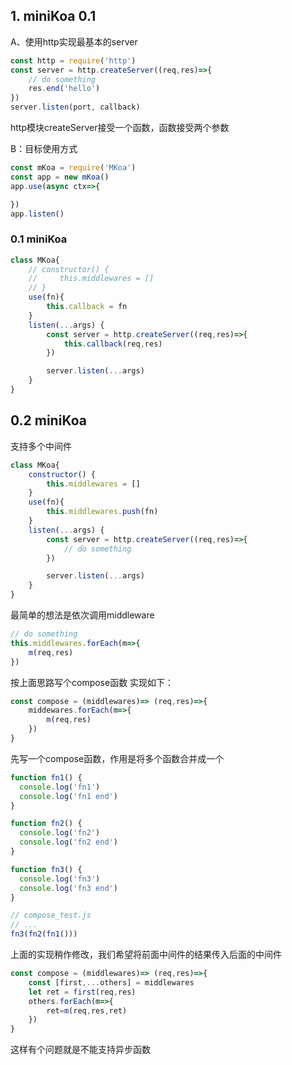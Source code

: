 ## 1. miniKoa 0.1

A、使用http实现最基本的server
```javascript
const http = require('http')
const server = http.createServer((req,res)=>{
    // do something
    res.end('hello')
})
server.listen(port, callback)
```
http模块createServer接受一个函数，函数接受两个参数

B：目标使用方式
```javascript
const mKoa = require('MKoa')
const app = new mKoa()
app.use(async ctx=>{

})
app.listen()
```

### 0.1 miniKoa

```javascript
class MKoa{
    // constructor() {
    //     this.middlewares = []
    // }
    use(fn){
        this.callback = fn
    }
    listen(...args) {
        const server = http.createServer((req,res)=>{
            this.callback(req,res)
        })

        server.listen(...args)
    }
}
```

## 0.2 miniKoa


支持多个中间件

```javascript
class MKoa{
    constructor() {
        this.middlewares = []
    }
    use(fn){
        this.middlewares.push(fn)
    }
    listen(...args) {
        const server = http.createServer((req,res)=>{
            // do something
        })

        server.listen(...args)
    }
}
```

最简单的想法是依次调用middleware
```javascript
// do something
this.middlewares.forEach(m=>{
    m(req,res)
})
```
按上面思路写个compose函数
实现如下：
```javascript
const compose = (middlewares)=> (req,res)=>{
    middewares.forEach(m=>{
        m(req,res)
    })
}
```

先写一个compose函数，作用是将多个函数合并成一个
```javascript
function fn1() {
  console.log('fn1')
  console.log('fn1 end')
}

function fn2() {
  console.log('fn2')
  console.log('fn2 end')
}

function fn3() {
  console.log('fn3')
  console.log('fn3 end')
}

// compose_test.js
// ...
fn3(fn2(fn1()))
```

上面的实现稍作修改，我们希望将前面中间件的结果传入后面的中间件
```javascript
const compose = (middlewares)=> (req,res)=>{
    const [first,...others] = middlewares
    let ret = first(req,res)
    others.forEach(m=>{
        ret=m(req,res,ret)
    })
}
```
这样有个问题就是不能支持异步函数